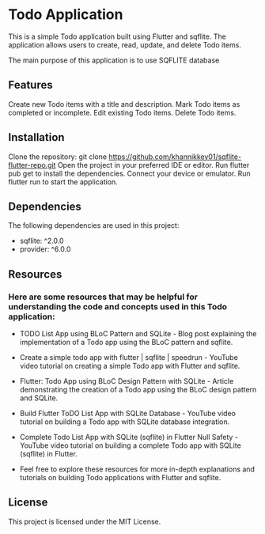 # Todo Application #

This is a simple Todo application built using Flutter and sqflite. The application allows users to create, read, update, and delete Todo items.

The main purpose of this application is to use SQFLITE database

## Features ##

Create new Todo items with a title and description.
Mark Todo items as completed or incomplete.
Edit existing Todo items.
Delete Todo items.

## Installation ##

Clone the repository: git clone https://github.com/khannikkey01/sqflite-flutter-repo.git
Open the project in your preferred IDE or editor.
Run flutter pub get to install the dependencies.
Connect your device or emulator.
Run flutter run to start the application.

## Dependencies ##

The following dependencies are used in this project:
 * sqflite: ^2.0.0
 * provider: ^6.0.0

## Resources ##

### Here are some resources that may be helpful for understanding the code and concepts used in this Todo application: ###

* TODO List App using BLoC Pattern and SQLite - Blog post explaining the implementation of a Todo app using the BLoC pattern and sqflite.

* Create a simple todo app with flutter | sqflite | speedrun - YouTube video tutorial on creating a simple Todo app with Flutter and sqflite.

* Flutter: Todo App using BLoC Design Pattern with SQLite - Article demonstrating the creation of a Todo app using the BLoC design pattern and SQLite.

* Build Flutter ToDO List App with SQLite Database - YouTube video tutorial on building a Todo app with SQLite database integration.

* Complete Todo List App with SQLite (sqflite) in Flutter Null Safety - YouTube video tutorial on building a complete Todo app with SQLite (sqflite) in Flutter.

* Feel free to explore these resources for more in-depth explanations and tutorials on building Todo applications with Flutter and sqflite.

## License ##
This project is licensed under the MIT License.